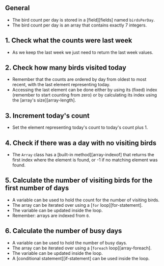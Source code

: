 ## General

- The bird count per day is stored in a [field][fields] named `birdsPerDay`.
- The bird count per day is an array that contains exactly 7 integers.

## 1. Check what the counts were last week

- As we keep the last week we just need to return the last week values.

## 2. Check how many birds visited today

- Remember that the counts are ordered by day from oldest to most recent, with the last element representing today.
- Accessing the last element can be done either by using its (fixed) index (remember to start counting from zero) or by calculating its index using the [array's size][array-length].

## 3. Increment today's count

- Set the element representing today's count to today's count plus 1.

## 4. Check if there was a day with no visiting birds

- The `Array` class has a [built-in method][array-indexof] that returns the first index where the element is found, or -1 if no matching element was found.

## 5. Calculate the number of visiting birds for the first number of days

- A variable can be used to hold the count for the number of visiting birds.
- The array can be iterated over using a [`for` loop][for-statement].
- The variable can be updated inside the loop.
- Remember: arrays are indexed from `0`.

## 6. Calculate the number of busy days

- A variable can be used to hold the number of busy days.
- The array can be iterated over using a [`foreach` loop][array-foreach].
- The variable can be updated inside the loop.
- A [conditional statement][if-statement] can be used inside the loop.
